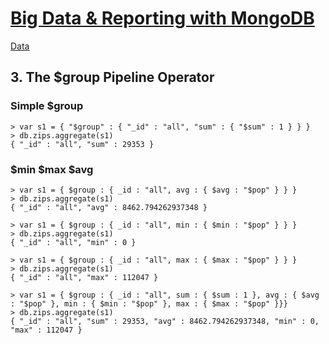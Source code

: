 # [Big Data & Reporting with MongoDB][0]

[Data][1]

## 3. The $group Pipeline Operator

### Simple $group

```
> var s1 = { "$group" : { "_id" : "all", "sum" : { "$sum" : 1 } } }
> db.zips.aggregate(s1)
{ "_id" : "all", "sum" : 29353 }
```

### $min $max $avg

```
> var s1 = { $group : { _id : "all", avg : { $avg : "$pop" } } }
> db.zips.aggregate(s1)
{ "_id" : "all", "avg" : 8462.794262937348 }
```

```
> var s1 = { $group : { _id : "all", min : { $min : "$pop" } } }
> db.zips.aggregate(s1)
{ "_id" : "all", "min" : 0 }
```

```
> var s1 = { $group : { _id : "all", max : { $max : "$pop" } } }
> db.zips.aggregate(s1)
{ "_id" : "all", "max" : 112047 }
```

```
> var s1 = { $group : { _id : "all", sum : { $sum : 1 }, avg : { $avg : "$pop" }, min : { $min : "$pop" }, max : { $max : "$pop" }}}
> db.zips.aggregate(s1)
{ "_id" : "all", "sum" : 29353, "avg" : 8462.794262937348, "min" : 0, "max" : 112047 }
```

[0]: http://www.pluralsight.com/courses/mongodb-big-data-reporting
[1]: http://media.mongodb.org/zips.json
